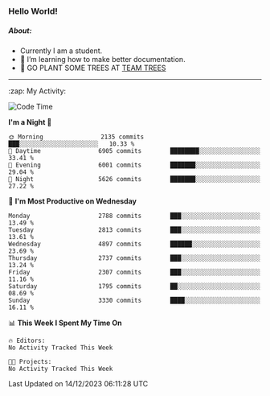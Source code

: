 ### Hello World!

##### About:
- Currently I am a student.
- 🌱 I’m learning how to make better documentation.
- 🌱 GO PLANT SOME TREES AT [TEAM TREES](https://teamtrees.org/)

---
  <summary>:zap: My Activity:</summary>
  
<!--START_SECTION:waka-->
![Code Time](http://img.shields.io/badge/Code%20Time-1%2C267%20hrs%2047%20mins-blue)

**I'm a Night 🦉** 

```text
🌞 Morning                2135 commits        ███░░░░░░░░░░░░░░░░░░░░░░   10.33 % 
🌆 Daytime                6905 commits        ████████░░░░░░░░░░░░░░░░░   33.41 % 
🌃 Evening                6001 commits        ███████░░░░░░░░░░░░░░░░░░   29.04 % 
🌙 Night                  5626 commits        ███████░░░░░░░░░░░░░░░░░░   27.22 % 
```
📅 **I'm Most Productive on Wednesday** 

```text
Monday                   2788 commits        ███░░░░░░░░░░░░░░░░░░░░░░   13.49 % 
Tuesday                  2813 commits        ███░░░░░░░░░░░░░░░░░░░░░░   13.61 % 
Wednesday                4897 commits        ██████░░░░░░░░░░░░░░░░░░░   23.69 % 
Thursday                 2737 commits        ███░░░░░░░░░░░░░░░░░░░░░░   13.24 % 
Friday                   2307 commits        ███░░░░░░░░░░░░░░░░░░░░░░   11.16 % 
Saturday                 1795 commits        ██░░░░░░░░░░░░░░░░░░░░░░░   08.69 % 
Sunday                   3330 commits        ████░░░░░░░░░░░░░░░░░░░░░   16.11 % 
```


📊 **This Week I Spent My Time On** 

```text
🔥 Editors: 
No Activity Tracked This Week

🐱‍💻 Projects: 
No Activity Tracked This Week
```


 Last Updated on 14/12/2023 06:11:28 UTC
<!--END_SECTION:waka-->
